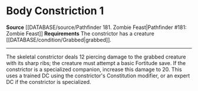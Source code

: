 ﻿---
actions: '[one-action]'
cost: null
element: null
frequency: null
id: '1268'
name: Body Constriction
rarity: Common
requirement: The constrictor has a creature [[DATABASE/condition/Grabbed|grabbed]]
  .
rus_type_level: null
school: null
source: '[[DATABASE/source/Pathfinder 181. Zombie Feast|Pathfinder #181: Zombie Feast]]'
trait: null
trigger: null
type: Action

---
# Body Constriction <span class="action-icon">1</span>

**Source** [[DATABASE/source/Pathfinder 181. Zombie Feast|Pathfinder #181: Zombie Feast]]
**Requirements** The constrictor has a creature [[DATABASE/condition/Grabbed|grabbed]].

---
The skeletal constrictor deals 12 piercing damage to the grabbed creature with its sharp ribs; the creature must attempt a basic Fortitude save. If the constrictor is a specialized companion, increase this damage to 20. This uses a trained DC using the constrictor's Constitution modifier, or an expert DC if the constrictor is specialized.